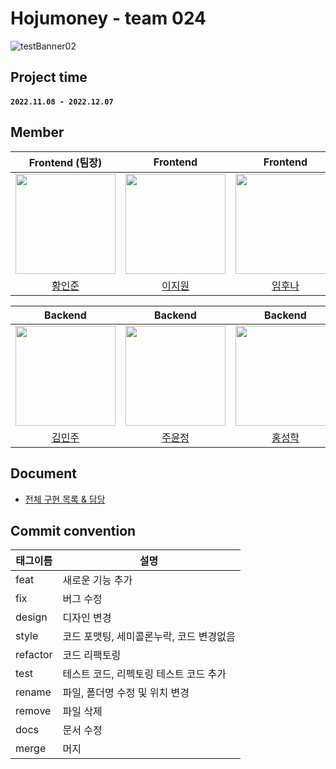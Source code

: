 # Hojumoney - team 024 

![testBanner02](https://user-images.githubusercontent.com/97623334/205558081-ff5e9db3-a641-49b0-b2af-bfe6357894cd.png)


## Project time

#### `2022.11.08 - 2022.12.07`

## Member

|                                                      Frontend (팀장)                                                      |                                                    Frontend                                                    |                                                    Frontend                                                    |
|:-----------------------------------------------------------------------------------------------------------------------:|:--------------------------------------------------------------------------------------------------------------:|:--------------------------------------------------------------------------------------------------------------:|
| [<img src="https://avatars.githubusercontent.com/u/85159654?v=4" width="160px;" alt=""/>](https://github.com/junny1995) | [<img src="https://avatars.githubusercontent.com/u/107476522?v=4" width="160px" >](https://github.com/jioneee) | [<img src="https://avatars.githubusercontent.com/u/107407182?v=4" width="160px">](https://github.com/dlagnsk2) |
|                                           [황인준](https://github.com/junny1995)                                           |                                       [이지원](https://github.com/jioneee)                                        |                                       [임후나](https://github.com/dlagnsk2)                                       |


|                                                       Backend                                                        |                                                      Backend                                                       |                                                      Backend                                                       |
|:--------------------------------------------------------------------------------------------------------------------:|:------------------------------------------------------------------------------------------------------------------:|:------------------------------------------------------------------------------------------------------------------:|
| [<img src="https://avatars.githubusercontent.com/u/97623334?v=4" width="160px;" alt=""/>](https://github.com/JadeMK) | [<img src="https://avatars.githubusercontent.com/u/107476079?v=4" width="160px">](https://github.com/codinginfant) | [<img src="https://avatars.githubusercontent.com/u/101723087?v=4" width="160px" >](https://github.com/HongSungHak) |
|                                           [김민주](https://github.com/JadeMK)                                           |                                       [주윤정](https://github.com/codinginfant)                                       |                                       [홍성학](https://github.com/HongSungHak)                                        |


## Document

- [전체 구현 목록 & 담당](https://github.com/codestates-seb/seb40_main_024/issues/103)


## Commit convention

| 태그이름     | 설명                      |
|----------|-------------------------|
| feat     | 새로운 기능 추가               |
| fix      | 버그 수정                   |
| design   | 디자인 변경                  |
| style    | 코드 포맷팅, 세미콜론누락, 코드 변경없음 |
| refactor | 코드 리팩토링                 |
| test     | 테스트 코드, 리펙토링 테스트 코드 추가  |
| rename   | 파일, 폴더명 수정 및 위치 변경      |
| remove   | 파일 삭제                   |
| docs     | 문서 수정                   |
| merge    | 머지                 |
